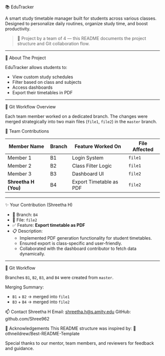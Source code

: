  📚 EduTracker

A smart study timetable manager built for students across various classes. Designed to personalize daily routines, organize study time, and boost productivity.

> 👥 Project by a team of 4 — this README documents the project structure and Git collaboration flow.

---

 🚀 About The Project

EduTracker allows students to:
- View custom study schedules
- Filter based on class and subjects
- Access dashboards
- Export their timetables in PDF

---

 🧩 Git Workflow Overview

Each team member worked on a dedicated branch. The changes were merged strategically into two main files (`file1`, `file2`) in the `master` branch.


 📌 Team Contributions

| Member Name         | Branch | Feature Worked On          | File Affected |
|---------------------|--------|-----------------------------|----------------|
| Member 1            | B1     | Login System                | `file1`        |
| Member 2            | B2     | Class Filter Logic          | `file1`        |
| Member 3            | B3     | Dashboard UI                | `file2`        |
| **Shreetha H (You)**| B4     | Export Timetable as PDF     | `file2`        |

---

 ✨ Your Contribution (Shreetha H)

- 📁 Branch: `B4`
- 🧾 File: `file2`
- ✅ Feature: **Export timetable as PDF**
- 📋 Description:
  - Implemented PDF generation functionality for student timetables.
  - Ensured export is class-specific and user-friendly.
  - Collaborated with the dashboard contributor to fetch data dynamically.

---

 🔄 Git Workflow

Branches `B1`, `B2`, `B3`, and `B4` were created from `master`.

 Merging Summary:
- `B1` + `B2` → merged into `file1`
- `B3` + `B4` → merged into `file2`


📫 Contact
Shreetha H
Email: shreetha.h@s.amity.edu
GitHub: github.com/Shree962

🙏 Acknowledgements
This README structure was inspired by:
🔗 othneildrew/Best-README-Template

Special thanks to our mentor, team members, and reviewers for feedback and guidance.
